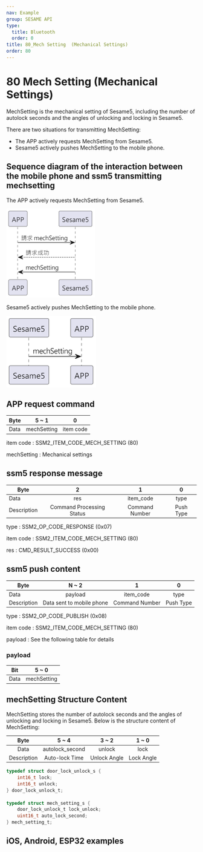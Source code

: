 ```yaml
---
nav: Example
group: SESAME API
type:
  title: Bluetooth
  order: 0
title: 80_Mech Setting  (Mechanical Settings)
order: 80
---
```


# 80 Mech Setting (Mechanical Settings)

MechSetting is the mechanical setting of Sesame5, including the number of autolock seconds and the angles of unlocking and locking in Sesame5.

There are two situations for transmitting MechSetting:

- The APP actively requests MechSetting from Sesame5.
- Sesame5 actively pushes MechSetting to the mobile phone.

## Sequence diagram of the interaction between the mobile phone and ssm5 transmitting mechsetting

The APP actively requests MechSetting from Sesame5.

<p align="left" >
  <img src="./src/mechSetting/APP_to_SSM5.png" alt="" title="">
</p>

Sesame5 actively pushes MechSetting to the mobile phone.

<p align="left" >
  <img src="./src/mechSetting/SSM5_to_APP.png" alt="" title="">
</p>

## APP request command

| Byte |    5 ~ 1    |     0     |
| ---- | :---------: | :-------: |
| Data | mechSetting | item code |

item code : SSM2_ITEM_CODE_MECH_SETTING (80)

mechSetting : Mechanical settings

## ssm5 response message

| Byte |      2       |     1     |    0     |
| ---- | :----------: | :-------: | :------: |
| Data |     res      | item_code |   type   |
| Description | Command Processing Status | Command Number  | Push Type |

type : SSM2_OP_CODE_RESPONSE (0x07)

item code : SSM2_ITEM_CODE_MECH_SETTING (80)

res : CMD_RESULT_SUCCESS (0x00)

## ssm5 push content

| Byte |     N ~ 2      |     1     |    0     |
| ---- | :------------: | :-------: | :------: |
| Data |    payload     | item_code |   type   |
| Description | Data sent to mobile phone | Command Number  | Push Type |

type : SSM2_OP_CODE_PUBLISH (0x08)

item code : SSM2_ITEM_CODE_MECH_SETTING (80)

payload : See the following table for details

### payload

| Bit  |    5 ~ 0    |
| ---- | :---------: |
| Data | mechSetting |

## mechSetting Structure Content

MechSetting stores the number of autolock seconds and the angles of unlocking and locking in Sesame5. Below is the structure content of MechSetting:

| Byte |      5 ~ 4      |  3 ~ 2   |  1 ~ 0   |
| :--: | :-------------: | :------: | :------: |
| Data | autolock_second |  unlock  |   lock   |
| Description |  Auto-lock Time   | Unlock Angle | Lock Angle |

```c
typedef struct door_lock_unlock_s {
    int16_t lock;
    int16_t unlock;
} door_lock_unlock_t;

typedef struct mech_setting_s {
    door_lock_unlock_t lock_unlock;
    uint16_t auto_lock_second;
} mech_setting_t;
```

## iOS, Android, ESP32 examples

<CustomBashOSPlatformMechSetting ios='true' android='true'  esp32='true'/>